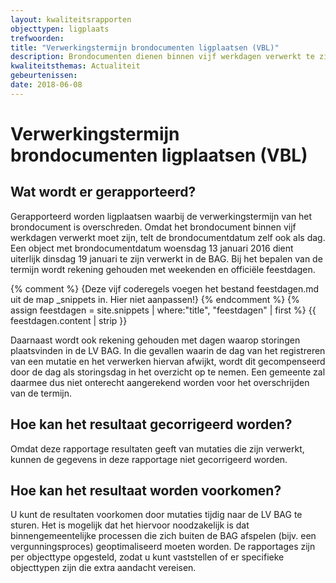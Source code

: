 ```yaml
---
layout: kwaliteitsrapporten
objecttypen: ligplaats
trefwoorden:
title: "Verwerkingstermijn brondocumenten ligplaatsen (VBL)"
description: Brondocumenten dienen binnen vijf werkdagen verwerkt te zijn. Deze rapportage toont ligplaatsen waarbij de verwerkingstermijn van het brondocument is overschreden.
kwaliteitsthemas: Actualiteit
gebeurtenissen:
date: 2018-06-08
---
```


# Verwerkingstermijn brondocumenten ligplaatsen (VBL)

## Wat wordt er gerapporteerd?

Gerapporteerd worden ligplaatsen waarbij de verwerkingstermijn van het brondocument is overschreden. Omdat het brondocument binnen vijf werkdagen verwerkt moet zijn, telt de brondocumentdatum zelf ook als dag. Een object met brondocumentdatum woensdag 13 januari 2016 dient uiterlijk dinsdag 19 januari te zijn verwerkt in de BAG. Bij het bepalen van de termijn wordt rekening gehouden met weekenden en officiële feestdagen.

{% comment %}
{Deze vijf coderegels voegen het bestand feestdagen.md uit de map _snippets in. Hier niet aanpassen!}
{% endcomment %}
{% assign feestdagen = site.snippets | where:"title", "feestdagen" | first %}
{{ feestdagen.content | strip }}

Daarnaast wordt ook rekening gehouden met dagen waarop storingen plaatsvinden in de LV BAG. In die gevallen waarin de dag van het registreren van een mutatie en het verwerken hiervan afwijkt, wordt dit gecompenseerd door de dag als storingsdag in het overzicht op te nemen. Een gemeente zal daarmee dus niet onterecht aangerekend worden voor het overschrijden van de termijn.

## Hoe kan het resultaat gecorrigeerd worden?

Omdat deze rapportage resultaten geeft van mutaties die zijn verwerkt, kunnen de gegevens in deze rapportage niet gecorrigeerd worden.

## Hoe kan het resultaat worden voorkomen?

U kunt de resultaten voorkomen door mutaties tijdig naar de LV BAG te sturen. Het is mogelijk dat het hiervoor noodzakelijk is dat binnengemeentelijke processen die zich buiten de BAG afspelen (bijv. een vergunningsproces) geoptimaliseerd moeten worden. De rapportages zijn per objecttype opgesteld, zodat u kunt vaststellen of er specifieke objecttypen zijn die extra aandacht vereisen.
